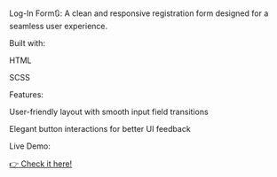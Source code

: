 Log-In Form🔃:
A clean and responsive registration form designed for a seamless user experience.

Built with:


HTML

SCSS 


Features:


User-friendly layout with smooth input field transitions

Elegant button interactions for better UI feedback


Live Demo:
<div class="demo-link">
    <a href="https://tyebzx0.github.io/Log-In/" class="demo-button" target="_blank">
        👉 Check it here!
    </a>
</div>
